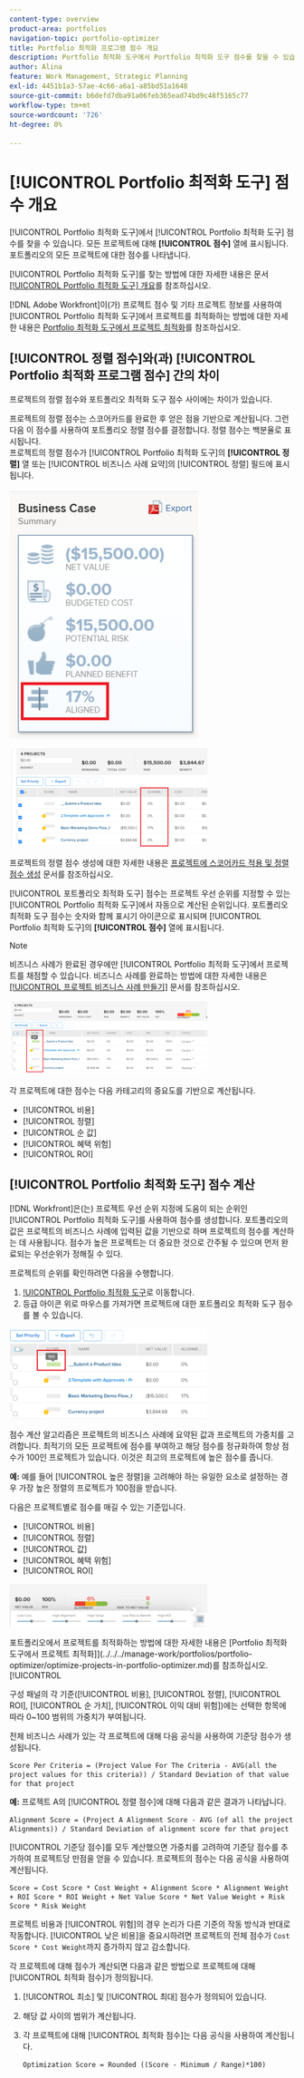 ```yaml
---
content-type: overview
product-area: portfolios
navigation-topic: portfolio-optimizer
title: Portfolio 최적화 프로그램 점수 개요
description: Portfolio 최적화 도구에서 Portfolio 최적화 도구 점수를 찾을 수 있습니다. 모든 프로젝트에 대해 [!UICONTROL 점수] 열에 표시됩니다. 포트폴리오의 모든 프로젝트에 대한 점수를 나타냅니다.
author: Alina
feature: Work Management, Strategic Planning
exl-id: 4451b1a3-57ae-4c66-a6a1-a85bd51a1648
source-git-commit: b6defd7dba91a06feb365ead74bd9c48f5165c77
workflow-type: tm+mt
source-wordcount: '726'
ht-degree: 0%

---
```


# [!UICONTROL Portfolio 최적화 도구] 점수 개요

[!UICONTROL Portfolio 최적화 도구]에서 [!UICONTROL Portfolio 최적화 도구] 점수를 찾을 수 있습니다. 모든 프로젝트에 대해 **[!UICONTROL 점수]** 열에 표시됩니다. 포트폴리오의 모든 프로젝트에 대한 점수를 나타냅니다.

[!UICONTROL Portfolio 최적화 도구]를 찾는 방법에 대한 자세한 내용은 문서 [[!UICONTROL Portfolio 최적화 도구] 개요](../../../manage-work/portfolios/portfolio-optimizer/portfolio-optimizer-overview.md)를 참조하십시오.

[!DNL Adobe Workfront]이(가) 프로젝트 점수 및 기타 프로젝트 정보를 사용하여 [!UICONTROL Portfolio 최적화 도구]에서 프로젝트를 최적화하는 방법에 대한 자세한 내용은 [Portfolio 최적화 도구에서 프로젝트 최적화](../../../manage-work/portfolios/portfolio-optimizer/optimize-projects-in-portfolio-optimizer.md)를 참조하십시오.

## [!UICONTROL 정렬 점수]와(과) [!UICONTROL Portfolio 최적화 프로그램 점수] 간의 차이

프로젝트의 정렬 점수와 포트폴리오 최적화 도구 점수 사이에는 차이가 있습니다.

프로젝트의 정렬 점수는 스코어카드를 완료한 후 얻은 점을 기반으로 계산됩니다. 그런 다음 이 점수를 사용하여 포트폴리오 정렬 점수를 결정합니다. 정렬 점수는 백분율로 표시됩니다.\
프로젝트의 정렬 점수가 [!UICONTROL Portfolio 최적화 도구]의 **[!UICONTROL 정렬]** 열 또는 [!UICONTROL 비즈니스 사례 요약]의 [!UICONTROL 정렬] 필드에 표시됩니다.

![](assets/business-case-summary-aligned-field-highlighted.png)

![](assets/project-alignment-score-portfolio-optimizer-highlighted-350x174.png)

프로젝트의 정렬 점수 생성에 대한 자세한 내용은 [프로젝트에 스코어카드 적용 및 정렬 점수 생성](../../../manage-work/projects/define-a-business-case/apply-scorecard-to-project-to-generate-alignment-score.md) 문서를 참조하십시오.

[!UICONTROL 포트폴리오 최적화 도구] 점수는 프로젝트 우선 순위를 지정할 수 있는 [!UICONTROL Portfolio 최적화 도구]에서 자동으로 계산된 순위입니다. 포트폴리오 최적화 도구 점수는 숫자와 함께 표시기 아이콘으로 표시되며 [!UICONTROL Portfolio 최적화 도구]의 **[!UICONTROL 점수]** 열에 표시됩니다.

>[!NOTE]
>
>비즈니스 사례가 완료된 경우에만 [!UICONTROL Portfolio 최적화 도구]에서 프로젝트를 채점할 수 있습니다. 비즈니스 사례를 완료하는 방법에 대한 자세한 내용은 [[!UICONTROL 프로젝트 비즈니스 사례 만들기]](../../../manage-work/projects/define-a-business-case/create-business-case.md) 문서를 참조하십시오.

![](assets/portfolio-optimizer-project-score-highlighted-350x132.png)

각 프로젝트에 대한 점수는 다음 카테고리의 중요도를 기반으로 계산됩니다.

* [!UICONTROL 비용]
* [!UICONTROL 정렬]
* [!UICONTROL 순 값]
* [!UICONTROL 혜택 위험]
* [!UICONTROL ROI]

## [!UICONTROL Portfolio 최적화 도구] 점수 계산

<!--
<p data-mc-conditions="QuicksilverOrClassic.Draft mode">(NOTE: This was edited based on this issue, per Anna: https://hub.workfront.com/issue/603d0c58000095ea0bc00ce5e2110693/overview)</p>
-->

[!DNL Workfront]은(는) 프로젝트 우선 순위 지정에 도움이 되는 순위인 [!UICONTROL Portfolio 최적화 도구]를 사용하여 점수를 생성합니다. 포트폴리오의 값은 프로젝트의 비즈니스 사례에 입력된 값을 기반으로 하며 프로젝트의 점수를 계산하는 데 사용됩니다. 점수가 높은 프로젝트는 더 중요한 것으로 간주될 수 있으며 먼저 완료되는 우선순위가 정해질 수 있다.

프로젝트의 순위를 확인하려면 다음을 수행합니다.

1. [!UICONTROL Portfolio 최적화 도구](으)로 이동합니다.
1. 등급 아이콘 위로 마우스를 가져가면 프로젝트에 대한 포트폴리오 최적화 도구 점수를 볼 수 있습니다.

![ranking_icon_in_portfolio_optimizer_new.png](assets/ranking-icon-in-portfolio-optimizer-new-350x160.png)

점수 계산 알고리즘은 프로젝트의 비즈니스 사례에 요약된 값과 프로젝트의 가중치를 고려합니다. 최적기의 모든 프로젝트에 점수를 부여하고 해당 점수를 정규화하여 항상 점수가 100인 프로젝트가 있습니다. 이것은 최고의 프로젝트에 높은 점수를 줍니다.

**예:** 예를 들어 [!UICONTROL 높은 정렬]을 고려해야 하는 유일한 요소로 설정하는 경우 가장 높은 정렬의 프로젝트가 100점을 받습니다.

다음은 프로젝트별로 점수를 매길 수 있는 기준입니다.

* [!UICONTROL 비용]
* [!UICONTROL 정렬]
* [!UICONTROL 값]
* [!UICONTROL 혜택 위험]
* [!UICONTROL ROI]

![](assets/optimizer-sliding-value-options-350x77.png)

포트폴리오에서 프로젝트를 최적화하는 방법에 대한 자세한 내용은 [Portfolio 최적화 도구에서 프로젝트 최적화]](../../../manage-work/portfolios/portfolio-optimizer/optimize-projects-in-portfolio-optimizer.md)를 참조하십시오.[!UICONTROL 

구성 패널의 각 기준([!UICONTROL 비용], [!UICONTROL 정렬], [!UICONTROL ROI], [!UICONTROL 순 가치], [!UICONTROL 이익 대비 위험])에는 선택한 항목에 따라 0~100 범위의 가중치가 부여됩니다.

전체 비즈니스 사례가 있는 각 프로젝트에 대해 다음 공식을 사용하여 기준당 점수가 생성됩니다.

```
Score Per Criteria = (Project Value For The Criteria - AVG(all the project values for this criteria)) / Standard Deviation of that value for that project
```

**예:** 프로젝트 A의 [!UICONTROL 정렬 점수]에 대해 다음과 같은 결과가 나타납니다.

```
Alignment Score = (Project A Alignment Score - AVG (of all the project Alignments)) / Standard Deviation of alignment score for that project
```

[!UICONTROL 기준당 점수]를 모두 계산했으면 가중치를 고려하여 기준당 점수를 추가하여 프로젝트당 만점을 얻을 수 있습니다. 프로젝트의 점수는 다음 공식을 사용하여 계산됩니다.

```
Score = Cost Score * Cost Weight + Alignment Score * Alignment Weight + ROI Score * ROI Weight + Net Value Score * Net Value Weight + Risk Score * Risk Weight
```

프로젝트 비용과 [!UICONTROL 위험]의 경우 논리가 다른 기준의 작동 방식과 반대로 작동합니다. [!UICONTROL 낮은 비용]을 중요시하려면 프로젝트의 전체 점수가 `Cost Score * Cost Weight`까지 증가하지 않고 감소합니다.

각 프로젝트에 대해 점수가 계산되면 다음과 같은 방법으로 프로젝트에 대해 [!UICONTROL 최적화 점수]가 정의됩니다.

1. [!UICONTROL 최소] 및 [!UICONTROL 최대] 점수가 정의되어 있습니다.
1. 해당 값 사이의 범위가 계산됩니다.
1. 각 프로젝트에 대해 [!UICONTROL 최적화 점수]는 다음 공식을 사용하여 계산됩니다.

   ```
   Optimization Score = Rounded ((Score - Minimum / Range)*100)
   ```
